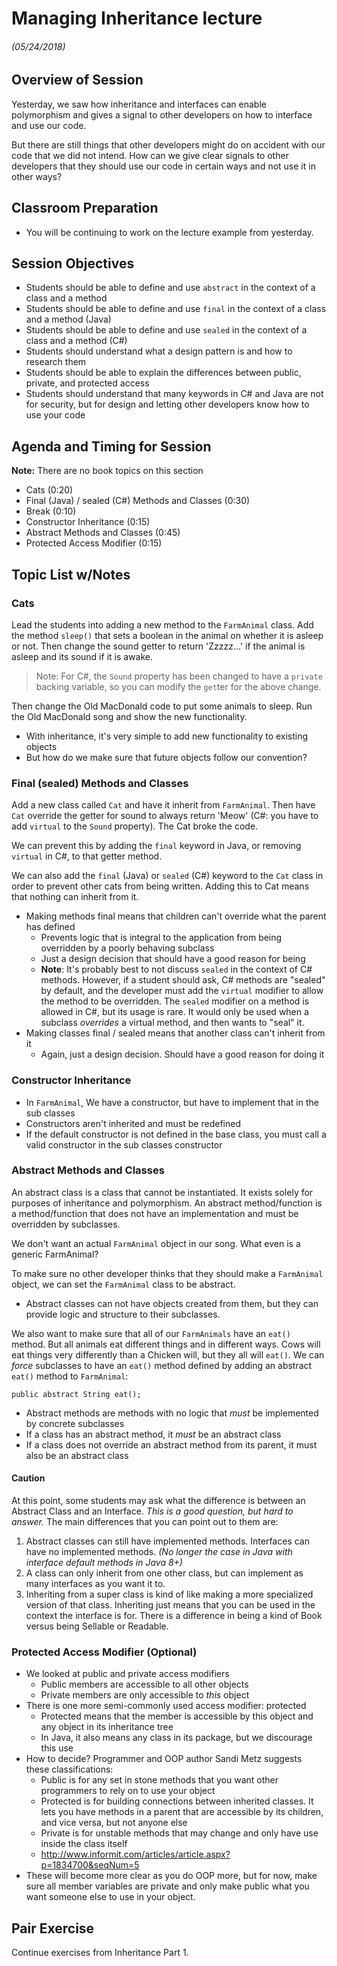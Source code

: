 <link rel="stylesheet" type="text/css" media="all" href="./styles/style.css" />

# Managing Inheritance lecture

###### (05/24/2018)

## **Overview of Session**

Yesterday, we saw how inheritance and interfaces can enable polymorphism and gives a signal to other developers on how to interface and use our code.

But there are still things that other developers might do on accident with our code that we did not intend. How can we give clear signals to other developers that they should use our code in certain ways and not use it in other ways?

## **Classroom Preparation**
* You will be continuing to work on the lecture example from yesterday.

## **Session Objectives**
* Students should be able to define and use `abstract` in the context of a class and a method
* Students should be able to define and use `final` in the context of a class and a method (Java)
* Students should be able to define and use `sealed` in the context of a class and a method (C#)
* Students should understand what a design pattern is and how to research them
* Students should be able to explain the differences between public, private, and protected access
* Students should understand that many keywords in C# and Java are not for security, but for design and letting other developers know how to use your code

## **Agenda and Timing for Session**

**Note:** There are no book topics on this section

- Cats (0:20)
- Final (Java) / sealed (C#) Methods and Classes (0:30)
- Break (0:10)
- Constructor Inheritance (0:15)
- Abstract Methods and Classes (0:45)
- Protected Access Modifier (0:15)

## **Topic List w/Notes**

### Cats

<div class="note instructorDirective">

Lead the students into adding a new method to the `FarmAnimal` class. Add the method `sleep()` that sets a boolean in the animal on whether it is asleep or not. Then change the sound getter to return 'Zzzzz...' if the animal is asleep and its sound if it is awake.

> Note: For C#, the `Sound` property has been changed to have a `private` backing variable, so you can modify the `get`ter for the above change.

Then change the Old MacDonald code to put some animals to sleep. Run the Old MacDonald song and show the new functionality.

</div>

- With inheritance, it's very simple to add new functionality to existing objects
- But how do we make sure that future objects follow our convention?

### Final (sealed) Methods and Classes

<div class="note instructorDirective">

Add a new class called `Cat` and have it inherit from `FarmAnimal`. Then have `Cat` override the getter for sound to always return 'Meow' (C#: you have to add `virtual` to the `Sound` property). The Cat broke the code.

We can prevent this by adding the `final` keyword in Java, or removing `virtual` in C#, to that getter method.

We can also add the `final` (Java) or `sealed` (C#) keyword to the `Cat` class in order to prevent other cats from being written. Adding this to Cat means that nothing can inherit from it.

</div>

- Making methods final means that children can't override what the parent has defined
    - Prevents logic that is integral to the application from being overridden by a poorly behaving subclass
    - Just a design decision that should have a good reason for being
    - **Note**: It's probably best to not discuss `sealed` in the context of C# methods. However, if a student should ask, C# methods are "sealed" by default, and the developer must add the `virtual` modifier to allow the method to be overridden. The `sealed` modifier on a method is allowed in C#, but its usage is rare. It would only be used when a subclass _overrides_ a virtual method, and then wants to "seal" it.
- Making classes final / sealed means that another class can't inherit from it
    - Again, just a design decision. Should have a good reason for doing it

### Constructor Inheritance

- In `FarmAnimal`, We have a constructor, but have to implement that in the sub classes
- Constructors aren't inherited and must be redefined
- If the default constructor is not defined in the base class, you must call a valid constructor in the sub classes constructor

### Abstract Methods and Classes

<div class="definition note">An <span>abstract class</span> is a class that cannot be instantiated. It exists solely for purposes of inheritance and polymorphism. An <span>abstract method/function</span> is a method/function that does not have an implementation and must be overridden by subclasses.</div>

<div class="note instructorDirective">

We don't want an actual `FarmAnimal` object in our song. What even is a generic FarmAnimal?

To make sure no other developer thinks that they should make a `FarmAnimal` object, we can set the `FarmAnimal` class to be abstract.

</div>

- Abstract classes can not have objects created from them, but they can provide logic and structure to their subclasses.

<div class="note instructorDirective">

We also want to make sure that all of our `FarmAnimals` have an `eat()` method. But all animals eat different things and in different ways. Cows will eat things very differently than a Chicken will, but they all will `eat()`. We can *force* subclasses to have an `eat()` method defined by adding an abstract `eat()` method to `FarmAnimal`:

    public abstract String eat();

</div>

- Abstract methods are methods with no logic that *must* be implemented by concrete subclasses
- If a class has an abstract method, it *must* be an abstract class
- If a class does not override an abstract method from its parent, it must also be an abstract class

<div class="note caution">

#### Caution

At this point, some students may ask what the difference is between an Abstract Class and an Interface. *This is a good question, but hard to answer.* The main differences that you can point out to them are:

1. Abstract classes can still have implemented methods. Interfaces can have no implemented methods. _(No longer the case in Java with interface default methods in Java 8+)_
2. A class can only inherit from one other class, but can implement as many interfaces as you want it to.
3. Inheriting from a super class is kind of like making a more specialized version of that class. Inheriting just means that you can be used in the context the interface is for. There is a difference in being a kind of Book versus being Sellable or Readable.

</div>

### Protected Access Modifier (Optional)

- We looked at public and private access modifiers
    - Public members are accessible to all other objects
    - Private members are only accessible to *this* object
- There is one more semi-commonly used access modifier: protected
    - Protected means that the member is accessible by this object and any object in its inheritance tree
    - In Java, it also means any class in its package, but we discourage this use
- How to decide? Programmer and OOP author Sandi Metz suggests these classifications:
    - Public is for any set in stone methods that you want other programmers to rely on to use your object
    - Protected is for building connections between inherited classes. It lets you have methods in a parent that are accessible by its children, and vice versa, but not anyone else
    - Private is for unstable methods that may change and only have use inside the class itself
    - http://www.informit.com/articles/article.aspx?p=1834700&seqNum=5
- These will become more clear as you do OOP more, but for now, make sure all member variables are private and only make public what you want someone else to use in your object.

## Pair Exercise

Continue exercises from Inheritance Part 1.
